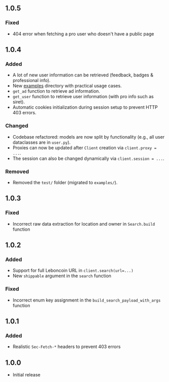 ## 1.0.5
### Fixed
* 404 error when fetching a pro user who doesn't have a public page

## 1.0.4
### Added
* A lot of new user information can be retrieved (feedback, badges & professional info).
* New [examples](examples/) directory with practical usage cases.
* `get_ad` function to retrieve ad information.
* `get_user` function to retrieve user information (with pro info such as siret).
* Automatic cookies initialization during session setup to prevent HTTP 403 errors.

### Changed
* Codebase refactored: models are now split by functionality (e.g., all user dataclasses are in `user.py`).
* Proxies can now be updated after `Client` creation via `client.proxy = ...`.
* The session can also be changed dynamically via `client.session = ...`.

### Removed
* Removed the `test/` folder (migrated to `examples/`).

## 1.0.3
### Fixed
* Incorrect raw data extraction for location and owner in `Search.build` function

## 1.0.2
### Added
* Support for full Leboncoin URL in `client.search(url=...)`
* New `shippable` argument in the `search` function

### Fixed
* Incorrect enum key assignment in the `build_search_payload_with_args` function

## 1.0.1
### Added
* Realistic `Sec-Fetch-*` headers to prevent 403 errors

## 1.0.0
* Initial release
